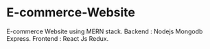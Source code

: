 # E-commerce-Website
E-commerce Website using MERN stack. Backend  : Nodejs Mongodb Express.  Frontend  : React Js Redux.
